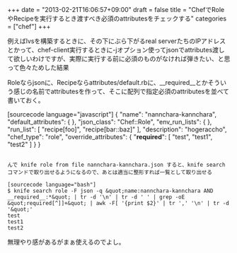 +++
date = "2013-02-21T16:06:57+09:00"
draft = false
title = "ChefでRoleやRecipeを実行するとき渡すべき必須のattributesをチェックする"
categories = ["chef"]
+++

例えばlvsを構築するときに、その下にぶら下がるreal serverたちのIPアドレスとかって、chef-client実行するときに-jオプション使ってjsonでattributes渡して欲しいわけですが、実際に実行する前に必須のものがなければ弾きたい、と思って色々ためした結果

Roleならjsonに、Recipeならattributes/default.rbに、__required__とかそういう感じの名前でattributesを作って、そこに配列で指定必須のattributesを並べて書いておく。

[sourcecode language="javascript"]
{
  &quot;name&quot;: &quot;nannchara-kannchara&quot;,
  &quot;default_attributes&quot;: {
  },
  &quot;json_class&quot;: &quot;Chef::Role&quot;,
  &quot;env_run_lists&quot;: {
  },
  &quot;run_list&quot;: [
    &quot;recipe[foo]&quot;,
    &quot;recipe[bar::baz]&quot;
  ],
  &quot;description&quot;: &quot;hogeraccho&quot;,
  &quot;chef_type&quot;: &quot;role&quot;,
  &quot;override_attributes&quot;: {
      &quot;__required__&quot;: [
        &quot;test&quot;,
        &quot;test1&quot;,
        &quot;test2&quot;
      ]
  }
}
```

んで knife role from file nannchara-kannchara.json すると、knife search コマンドで取り出せるようになるので、あとは適当に整形すれば一覧として取り出せる

[sourcecode language="bash"]
$ knife search role -F json -q &quot;name:nannchara-kannchara AND __required__:*&quot; | tr -d '\n' | tr -d ' ' | grep -oE &quot;required[^]]+&quot; | awk -F[ '{print $2}' | tr ',' '\n' | tr -d '&quot;'
test
test1
test2
```

無理やり感があるがまぁ使えるのでよし。

